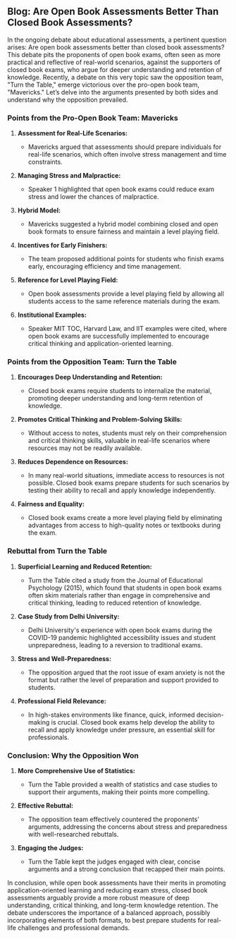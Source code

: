 ## Blog: Are Open Book Assessments Better Than Closed Book Assessments?

In the ongoing debate about educational assessments, a pertinent question arises: Are open book assessments better than closed book assessments? This debate pits the proponents of open book exams, often seen as more practical and reflective of real-world scenarios, against the supporters of closed book exams, who argue for deeper understanding and retention of knowledge. Recently, a debate on this very topic saw the opposition team, "Turn the Table," emerge victorious over the pro-open book team, "Mavericks." Let’s delve into the arguments presented by both sides and understand why the opposition prevailed.

### Points from the Pro-Open Book Team: Mavericks

1. **Assessment for Real-Life Scenarios:**
   - Mavericks argued that assessments should prepare individuals for real-life scenarios, which often involve stress management and time constraints.
   
2. **Managing Stress and Malpractice:**
   - Speaker 1 highlighted that open book exams could reduce exam stress and lower the chances of malpractice. 

3. **Hybrid Model:**
   - Mavericks suggested a hybrid model combining closed and open book formats to ensure fairness and maintain a level playing field.
   
4. **Incentives for Early Finishers:**
   - The team proposed additional points for students who finish exams early, encouraging efficiency and time management.

5. **Reference for Level Playing Field:**
   - Open book assessments provide a level playing field by allowing all students access to the same reference materials during the exam.
   
6. **Institutional Examples:**
   - Speaker MIT TOC, Harvard Law, and IIT examples were cited, where open book exams are successfully implemented to encourage critical thinking and application-oriented learning.

### Points from the Opposition Team: Turn the Table

1. **Encourages Deep Understanding and Retention:**
   - Closed book exams require students to internalize the material, promoting deeper understanding and long-term retention of knowledge.

2. **Promotes Critical Thinking and Problem-Solving Skills:**
   - Without access to notes, students must rely on their comprehension and critical thinking skills, valuable in real-life scenarios where resources may not be readily available.

3. **Reduces Dependence on Resources:**
   - In many real-world situations, immediate access to resources is not possible. Closed book exams prepare students for such scenarios by testing their ability to recall and apply knowledge independently.

4. **Fairness and Equality:**
   - Closed book exams create a more level playing field by eliminating advantages from access to high-quality notes or textbooks during the exam.

### Rebuttal from Turn the Table

1. **Superficial Learning and Reduced Retention:**
   - Turn the Table cited a study from the Journal of Educational Psychology (2015), which found that students in open book exams often skim materials rather than engage in comprehensive and critical thinking, leading to reduced retention of knowledge.

2. **Case Study from Delhi University:**
   - Delhi University's experience with open book exams during the COVID-19 pandemic highlighted accessibility issues and student unpreparedness, leading to a reversion to traditional exams.

3. **Stress and Well-Preparedness:**
   - The opposition argued that the root issue of exam anxiety is not the format but rather the level of preparation and support provided to students.

4. **Professional Field Relevance:**
   - In high-stakes environments like finance, quick, informed decision-making is crucial. Closed book exams help develop the ability to recall and apply knowledge under pressure, an essential skill for professionals.

### Conclusion: Why the Opposition Won

1. **More Comprehensive Use of Statistics:**
   - Turn the Table provided a wealth of statistics and case studies to support their arguments, making their points more compelling.

2. **Effective Rebuttal:**
   - The opposition team effectively countered the proponents' arguments, addressing the concerns about stress and preparedness with well-researched rebuttals.

3. **Engaging the Judges:**
   - Turn the Table kept the judges engaged with clear, concise arguments and a strong conclusion that recapped their main points.

In conclusion, while open book assessments have their merits in promoting application-oriented learning and reducing exam stress, closed book assessments arguably provide a more robust measure of deep understanding, critical thinking, and long-term knowledge retention. The debate underscores the importance of a balanced approach, possibly incorporating elements of both formats, to best prepare students for real-life challenges and professional demands.
